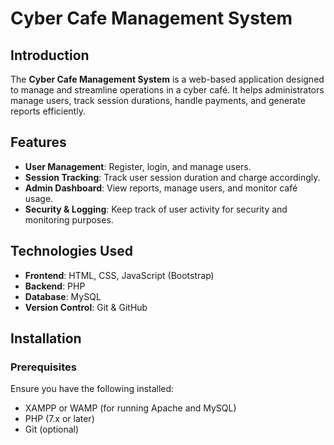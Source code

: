 # Cyber Cafe Management System

## Introduction
The **Cyber Cafe Management System** is a web-based application designed to manage and streamline operations in a cyber café. It helps administrators manage users, track session durations, handle payments, and generate reports efficiently.

## Features
- **User Management**: Register, login, and manage users.
- **Session Tracking**: Track user session duration and charge accordingly.
- **Admin Dashboard**: View reports, manage users, and monitor café usage.
- **Security & Logging**: Keep track of user activity for security and monitoring purposes.

## Technologies Used
- **Frontend**: HTML, CSS, JavaScript (Bootstrap)
- **Backend**: PHP
- **Database**: MySQL
- **Version Control**: Git & GitHub

## Installation
### Prerequisites
Ensure you have the following installed:
- XAMPP or WAMP (for running Apache and MySQL)
- PHP (7.x or later)
- Git (optional)

